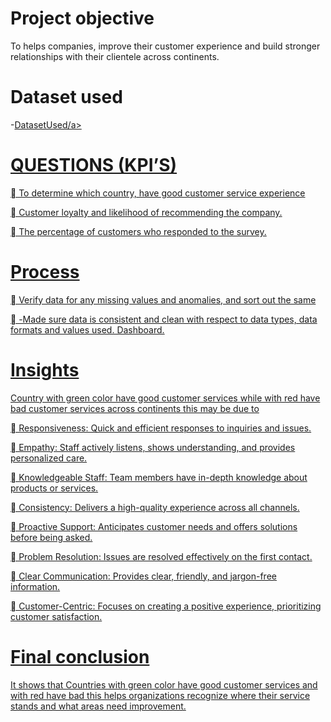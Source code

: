 # Project objective

To helps companies, improve their customer experience and build stronger relationships with their clientele across continents.

# Dataset used

-<a href="https://docs.google.com/spreadsheets/d/1lsLdk73pXVWgqHldy-t4FnQ1iMA62sX4OPGXCxXsGiM/edit?pli=1&gid=965263174#gid=965263174">DatasetUsed/a>

# QUESTIONS (KPI’S)

	To determine which country, have good customer service experience

	Customer loyalty and likelihood of recommending the company.

	The percentage of customers who responded to the survey.

# Process
	Verify data for any missing values and anomalies, and sort out the same

	-Made sure data is consistent and clean with respect to data types, data formats and values used.
Dashboard.

# Insights

Country with green color have good customer services while with red have bad customer services across continents this may be due to

	 Responsiveness: Quick and efficient responses to inquiries and issues.

	Empathy: Staff actively listens, shows understanding, and provides personalized care.

	Knowledgeable Staff: Team members have in-depth knowledge about products or services.

	Consistency: Delivers a high-quality experience across all channels.

	Proactive Support: Anticipates customer needs and offers solutions before being asked.

	Problem Resolution: Issues are resolved effectively on the first contact.

	Clear Communication: Provides clear, friendly, and jargon-free information.

	Customer-Centric: Focuses on creating a positive experience, prioritizing customer satisfaction.

# Final conclusion

It shows that Countries with green color have good customer services and with red have bad this helps organizations recognize where their service stands and what areas need improvement.

